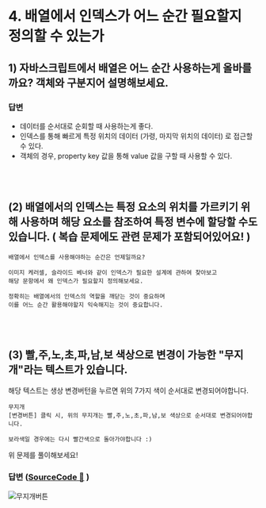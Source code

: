 # 4. 배열에서 인덱스가 어느 순간 필요할지 정의할 수 있는가

## 1) 자바스크립트에서 배열은 어느 순간 사용하는게 올바를까요? 객체와 구분지어 설명해보세요.

### 답변

- 데이터를 순서대로 순회할 때 사용하는게 좋다.
- 인덱스를 통해 빠르게 특정 위치의 데이터 (가령, 마지막 위치의 데이터) 로 접근할 수 있다.
- 객체의 경우, property key 값을 통해 value 값을 구할 때 사용할 수 있다.

<br/>
<br/>

## (2) 배열에서의 인덱스는 특정 요소의 위치를 가르키기 위해 사용하며 해당 요소를 참조하여 특정 변수에 할당할 수도 있습니다. ( 복습 문제에도 관련 문제가 포함되어있어요! )

    배열에서 인덱스를 사용해야하는 순간은 언제일까요?

    이미지 케러셀, 슬라이드 베너와 같이 인덱스가 필요한 설계에 관하여 찾아보고
    해당 문항에서 왜 인덱스가 필요할지 정의해보세요.

    정확히는 배열에서의 인덱스의 역할을 깨닫는 것이 중요하며
    이를 어느 순간 활용해야할지 익숙해지는 것이 중요합니다.

<br/>
<br/>

## (3) 빨,주,노,초,파,남,보 색상으로 변경이 가능한 "무지개"라는 텍스트가 있습니다.

해당 텍스트는 생상 변경버턴을 누르면 위의 7가지 색이 순서대로 변경되어야합니다.

```
무지개
[변경버튼] 클릭 시, 위의 무지개는 빨,주,노,초,파,남,보 색상으로 순서대로 변경되어야합니다.

보라색일 경우에는 다시 빨간색으로 돌아가야합니다 :)
```

위 문제를 풀이해보세요!

### 답변 ([SourceCode 🔗](https://github.com/2023-frontend1/First_Repo/blob/yunshin/yunshin/4주차/자바스크립트_체크리스트/체크리스트4/무지개.html) )
![무지개버튼](https://github.com/2023-frontend1/First_Repo/assets/50646145/fe5d7203-b306-4ce9-ac12-1cddefde61a5)

